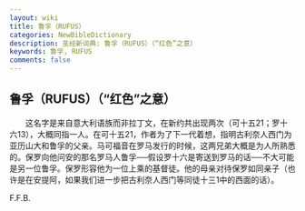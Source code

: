 ```yaml
---
layout: wiki
title: 鲁孚（RUFUS）
categories: NewBibleDictionary
description: 圣经新词典: 鲁孚（RUFUS）（“红色”之意）
keywords: 鲁孚, RUFUS
comments: false
---
```


## 鲁孚（RUFUS）（“红色”之意）

　　这名字是来自意大利语族而非拉丁文，在新约共出现两次（可十五21；罗十六13），大概同指一人。在可十五21，作者为了下一代着想，指明古利奈人西门为亚历山大和鲁孚的父亲。马可福音在罗马发行的时候，这两兄弟大概是为人所熟悉的。保罗向他问安的那名罗马人鲁孚──假设罗十六是寄送到罗马的话──不大可能是另一位鲁孚。保罗形容他为一位上乘的基督徒。他的母亲对待保罗如同亲子（也许是在安提阿，如果我们进一步把古利奈人西门等同徒十三1中的西面的话）。

F.F.B.








